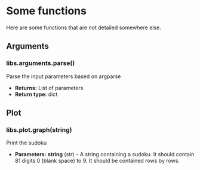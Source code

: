 # Some functions

Here are some functions that are not detailed somewhere else.

## Arguments

### libs.arguments.parse()

Parse the input parameters based on argparse

* **Returns:**
  List of parameters
* **Return type:**
  dict

## Plot

### libs.plot.graph(string)

Print the sudoku

* **Parameters:**
  **string** (*str*) – A string containing a sudoku. It should
  contain 81 digits 0 (blank space) to 9.
  It should be contained rows by rows.
